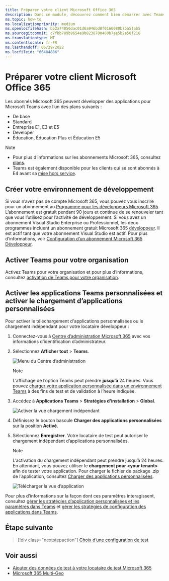 ```yaml
---
title: Préparer votre client Microsoft Office 365
description: Dans ce module, découvrez comment bien démarrer avec Teams dans Microsoft 365 et créer votre environnement de développement
ms.topic: how-to
ms.localizationpriority: medium
ms.openlocfilehash: b52a74056dac01d6a946bd8f0166080b75a5fab5
ms.sourcegitcommit: c7fbb789b9654e9b8238700460b7ae5b2a58f216
ms.translationtype: MT
ms.contentlocale: fr-FR
ms.lasthandoff: 06/29/2022
ms.locfileid: "66484886"
---
```

# <a name="prepare-your-microsoft-365-tenant"></a>Préparer votre client Microsoft Office 365

Les abonnés Microsoft 365 peuvent développer des applications pour Microsoft Teams avec l’un des plans suivants :

* De base
* Standard
* Entreprise E1, E3 et E5
* Developer
* Éducation, Éducation Plus et Éducation E5

> [!NOTE]
>
> * Pour plus d’informations sur les abonnements Microsoft 365, consultez [plans](https://products.office.com/business/compare-more-office-365-for-business-plans).
> * Teams est également disponible pour les clients qui se sont abonnés à E4 avant sa [mise hors service](https://support.office.com//article/important-information-for-office-365-enterprise-e4-customers-f9572348-43a2-43fa-a3d8-3b6c9c042147).

## <a name="create-your-development-environment"></a>Créer votre environnement de développement

Si vous n’avez pas de compte Microsoft 365, vous pouvez vous inscrire pour un abonnement au [Programme pour les développeurs Microsoft 365](https://developer.microsoft.com/microsoft-365/dev-program). L’abonnement est gratuit pendant 90 jours et continue de se renouveler tant que vous l’utilisez pour l’activité de développement. Si vous avez un abonnement Visual Studio Enterprise ou Professionnel, les deux programmes incluent un abonnement gratuit Microsoft 365 [développeur](https://aka.ms/MyVisualStudioBenefits). Il est actif tant que votre abonnement Visual Studio est actif. Pour plus d’informations, voir [Configuration d’un abonnement Microsoft 365 Développeur](/office/developer-program/office-365-developer-program-get-started).

## <a name="enable-teams-for-your-organization"></a>Activer Teams pour votre organisation

Activez Teams pour votre organisation et pour plus d’informations, consultez [activation de Teams pour votre organisation](/microsoftteams/enable-features-office-365).

## <a name="enable-custom-teams-apps-and-turn-on-custom-app-uploading"></a>Activer les applications Teams personnalisées et activer le chargement d’applications personnalisées

Pour activer le téléchargement d'applications personnalisées ou le chargement indépendant pour votre locataire développeur :

1. Connectez-vous à [Centre d’administration Microsoft 365](https://admin.microsoft.com/Adminportal/Home?source=applauncher#/homepage#/) avec vos informations d’identification d’administrateur.

2. Sélectionnez **Afficher tout** > **Teams**.

    ![Menu du Centre d’administration](~/assets/images/prepare-test-tenant/admin-center.png)

    > [!Note]
    > L’affichage de l’option Teams peut prendre **jusqu’à** 24 heures. Vous pouvez [charger votre application personnalisée dans un environnement Teams](/microsoftteams/upload-custom-apps#validate) à des fins de test et de validation à l’heure indiquée.

3. Accédez à **Applications Teams** > **Stratégies d’installation** > **Global**.

   ![Activer la vue chargement indépendant](~/assets/images/prepare-test-tenant/turn-on-sideload.png)

4. Définissez le bouton bascule **Charger des applications personnalisées** sur la position **Activé**.

5. Sélectionnez **Enregistrer**. Votre locataire de test peut autoriser le chargement indépendant d’applications personnalisées.

    > [!Note]
    > L’activation du chargement indépendant peut prendre jusqu’à 24 heures. En attendant, vous pouvez utiliser le **chargement pour \<your tenant>** afin de tester votre application. Pour charger le fichier de package .zip de l’application, consultez [Charger des applications personnalisées](/microsoftteams/upload-custom-apps#upload).

    ![Télécharger la vue d’application](~/assets/images/prepare-test-tenant/upload-for-contoso.png)

Pour plus d’informations sur la façon dont ces paramètres interagissent, consultez [gérer les stratégies d’application personnalisées et les paramètres dans Teams](/microsoftteams/teams-custom-app-policies-and-settings) et [gérer les stratégies de configuration des applications dans Teams](/microsoftteams/teams-app-setup-policies).

## <a name="next-step"></a>Étape suivante

> [!div class="nextstepaction"]
> [Choix d’une configuration de test](~/concepts/build-and-test/debug.md)

## <a name="see-also"></a>Voir aussi

* [Ajouter des données de test à votre locataire de test Microsoft 365](~/concepts/build-and-test/test-data.md)
* [Microsoft 365 Multi-Geo](/microsoft-365/enterprise/microsoft-365-multi-geo?view=o365-worldwide&preserve-view=true)
